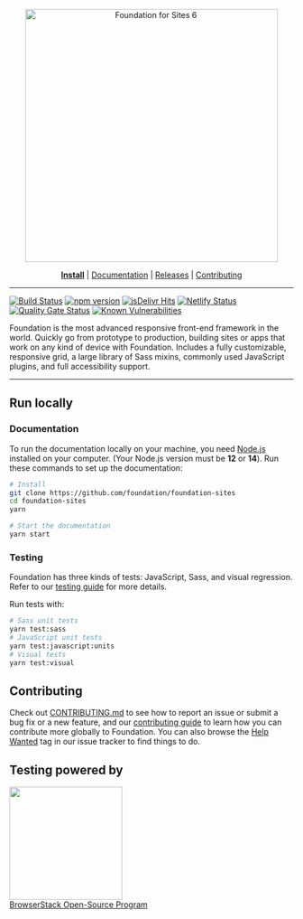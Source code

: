 <p align="center">
  <a href="https://get.foundation/">
    <img src="https://user-images.githubusercontent.com/9939075/38782856-2a64a43e-40fa-11e8-89cd-e873af03b3c4.png" alt="Foundation for Sites 6" width="448px" style="max-width:100%;"/>
  </a>
</p>

<p align="center">
  <a href="https://get.foundation/sites/docs/installation.html"><b>Install</b></a>
  | <a href="https://get.foundation/sites/docs/">Documentation</a>
  | <a href="https://github.com/foundation/foundation-sites/releases">Releases</a>
  | <a href="CONTRIBUTING.md">Contributing</a>
</p>

---

[![Build Status](https://github.com/foundation/foundation-sites/workflows/CI/badge.svg)](https://github.com/foundation/foundation-sites/actions?workflow=CI)
[![npm version](https://badge.fury.io/js/foundation-sites.svg)](https://badge.fury.io/js/foundation-sites)
[![jsDelivr Hits](https://data.jsdelivr.com/v1/package/npm/foundation-sites/badge?style=rounded)](https://www.jsdelivr.com/package/npm/foundation-sites)
[![Netlify Status](https://api.netlify.com/api/v1/badges/da72b0f9-3d51-4d50-951e-6bbf5fe88601/deploy-status)](https://app.netlify.com/sites/foundation-sites/deploys)
[![Quality Gate Status](https://sonarcloud.io/api/project_badges/measure?project=foundation_foundation-sites&metric=alert_status)](https://sonarcloud.io/dashboard?id=foundation_foundation-sites)
[![Known Vulnerabilities](https://snyk.io/test/github/foundation/foundation-sites/badge.svg)](https://snyk.io/test/github/foundation/foundation-sites)
<!-- [![BrowserStack Status](https://automate.browserstack.com/badge.svg?badge_key=ZlJCVGIxaEgvaFc4TWhBZ0hFWGtIMjBRZEw0UnFrUys3ZGdrbmZ6TW5lZz0tLU9wZUdFV2lmNVd1dU9XbWxuQ05BOGc9PQ==--915d78e23eeed2ae37ce7a670bc370011a9e4fd9)](https://automate.browserstack.com/public-build/ZlJCVGIxaEgvaFc4TWhBZ0hFWGtIMjBRZEw0UnFrUys3ZGdrbmZ6TW5lZz0tLU9wZUdFV2lmNVd1dU9XbWxuQ05BOGc9PQ==--915d78e23eeed2ae37ce7a670bc370011a9e4fd9) -->


Foundation is the most advanced responsive front-end framework in the world. Quickly go from prototype to production, building sites or apps that work on any kind of device with Foundation. Includes a fully customizable, responsive grid, a large library of Sass mixins, commonly used JavaScript plugins, and full accessibility support.

---

## Run locally

### Documentation

To run the documentation locally on your machine, you need [Node.js](https://nodejs.org/en/) installed on your computer. (Your Node.js version must be **12** or **14**). Run these commands to set up the documentation:

```bash
# Install
git clone https://github.com/foundation/foundation-sites
cd foundation-sites
yarn

# Start the documentation
yarn start
```

### Testing

Foundation has three kinds of tests: JavaScript, Sass, and visual regression. Refer to our [testing guide](https://github.com/foundation/foundation-sites/wiki/Testing-Guide) for more details.

Run tests with:
```bash
# Sass unit tests
yarn test:sass
# JavaScript unit tests
yarn test:javascript:units
# Visual tests
yarn test:visual
```

## Contributing

Check out [CONTRIBUTING.md](CONTRIBUTING.md) to see how to report an issue or submit a bug fix or a new feature, and our [contributing guide](https://get.foundation/get-involved/contribute.html) to learn how you can contribute more globally to Foundation. You can also browse the [Help Wanted](https://github.com/foundation/foundation-sites/labels/help%20wanted) tag in our issue tracker to find things to do.

## Testing powered by
<a target="_blank" href="https://www.browserstack.com/"><img width="200" src="https://www.browserstack.com/images/layout/browserstack-logo-600x315.png"></a><br>
[BrowserStack Open-Source Program](https://www.browserstack.com/open-source)

<!-- ## Training

Want the guided tour to Foundation from the team that built it? The ZURB team offers comprehensive training courses for developers of all skill levels. If you're new to Foundation, check out the [Introduction to Foundation Course](http://zurb.com/university/foundation-intro?utm_source=Github%20Repo&utm_medium=website&utm_campaign=readme&utm_content=readme%20training%20link) to kickstart your skills, amplify your productivity, and get a comprehensive overview of everything Foundation has to offer. More advanced users should check out the [Advanced Foundation Course](http://zurb.com/university/advanced-foundation-training?utm_source=Github%20Repo&utm_medium=website&utm_campaign=readme&utm_content=readme%20training%20link) to learn the Advanced skills that ZURB uses to deliver quality client work in short timeframes. -->

